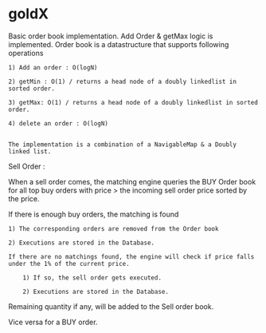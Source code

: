 # goldX
Basic order book implementation. Add Order & getMax logic is implemented.
Order book is a datastructure that supports following operations

    1) Add an order : O(logN)

    2) getMin : O(1) / returns a head node of a doubly linkedlist in sorted order.

    3) getMax: O(1) / returns a head node of a doubly linkedlist in sorted order.

    4) delete an order : O(logN)
    

    The implementation is a combination of a NavigableMap & a Doubly linked list.

Sell Order :

When a sell order comes, the matching engine queries the BUY Order book for all top buy orders with price > the incoming sell order price sorted by the price. 


If there is enough buy orders, the matching is found 

    1) The corresponding orders are removed from the Order book
    
    2) Executions are stored in the Database.
    
    If there are no matchings found, the engine will check if price falls under the 1% of the current price.
    
        1) If so, the sell order gets executed.
        
        2) Executions are stored in the Database.
        
Remaining quantity if any, will be added to the Sell order book.

Vice versa for a BUY order.
